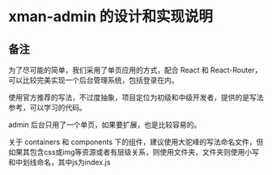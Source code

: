 xman-admin 的设计和实现说明
===

## 备注

为了尽可能的简单，我们采用了单页应用的方式，配合 React 和 React-Router，可以比较完美实现一个后台管理系统，包括登录在内。

使用官方推荐的写法，不过度抽象，项目定位为初级和中级开发者，提供的是写法参考，可以学习的代码。

admin 后台只用了一个单页，如果要扩展，也是比较容易的。

关于 containers 和 components 下的组件，建议使用大驼峰的写法命名文件，但如果其包含css或img等资源或者有层级关系，则使用文件夹，文件夹则使用小写和中划线命名，其中js为index.js